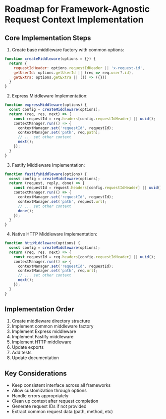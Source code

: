 # Roadmap for Framework-Agnostic Request Context Implementation

## Core Implementation Steps

1. Create base middleware factory with common options:

```js
function createMiddleware(options = {}) {
  return {
    requestIdHeader: options.requestIdHeader || 'x-request-id',
    getUserId: options.getUserId || (req => req.user?.id),
    getExtra: options.getExtra || (() => ({}))
  }
}
```

2. Express Middleware Implementation:

```js
function expressMiddleware(options) {
  const config = createMiddleware(options);
  return (req, res, next) => {
    const requestId = req.headers[config.requestIdHeader] || uuid();
    contextManager.run(() => {
      contextManager.set('requestId', requestId);
      contextManager.set('path', req.path);
      // ... set other context
      next();
    });
  }
}
```

3. Fastify Middleware Implementation:

```js
function fastifyMiddleware(options) {
  const config = createMiddleware(options);
  return (request, reply, done) => {
    const requestId = request.headers[config.requestIdHeader] || uuid();
    contextManager.run(() => {
      contextManager.set('requestId', requestId);
      contextManager.set('path', request.url);
      // ... set other context
      done();
    });
  }
}
```

4. Native HTTP Middleware Implementation:

```js
function httpMiddleware(options) {
  const config = createMiddleware(options);
  return (req, res, next) => {
    const requestId = req.headers[config.requestIdHeader] || uuid();
    contextManager.run(() => {
      contextManager.set('requestId', requestId);
      contextManager.set('path', req.url);
      // ... set other context
      next();
    });
  }
}
```

## Implementation Order

1. Create middleware directory structure
2. Implement common middleware factory
3. Implement Express middleware
4. Implement Fastify middleware  
5. Implement HTTP middleware
6. Update exports
7. Add tests
8. Update documentation

## Key Considerations

- Keep consistent interface across all frameworks
- Allow customization through options
- Handle errors appropriately
- Clean up context after request completion
- Generate request IDs if not provided
- Extract common request data (path, method, etc)
